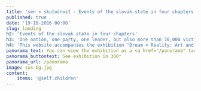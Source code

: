 ```yaml
---
title: 'sen × skutočnosť - Events of the slovak state in four chapters'
published: true
date: '19-10-2016 00:00'
slug: landing
h2: 'Events of the slovak state in four chapters'
h3: 'One nation, one party, one leader, but also more than 70,000 victims - the period of 1939 to 1945 is among the most complex in Slovak history.'
h4: 'This website accompanies the exhibition "Dream × Reality: Art and Propaganda 1939 - 1945" by adding historical context illustrated with multimedia content.'
panorama_text: You can view the exhibition as a <a href="/panorama" target="_blank" class="underline underline-hover">360° panorama tour</a>. Click the artworks in the panorama to see more info from <a href="https://www.webumenia.sk/en" target="_blank" class="underline underline-hover">Web umenia</a> and zoom at high-res.
panorama_buttontext: See exhibition in 360°
panorama_url: /panorama
image: sxs-bg.jpg
content:
    items: '@self.children'
---
```


